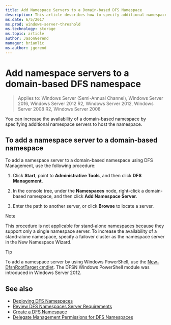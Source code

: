```yaml
---
title: Add Namespace Servers to a Domain-based DFS Namespace
description: This article describes how to specify additional namespace servers to host a namespace using DFS management.
ms.date: 6/5/2017
ms.prod: windows-server-threshold
ms.technology: storage
ms.topic: article
author: JasonGerend
manager: brianlic
ms.author: jgerend
---
```

# Add namespace servers to a domain-based DFS namespace

> Applies to: Windows Server (Semi-Annual Channel), Windows Server 2016, Windows Server 2012 R2, Windows Server 2012, Windows Server 2008 R2, Windows Server 2008

You can increase the availability of a domain-based namespace by specifying additional namespace servers to host the namespace.

## To add a namespace server to a domain-based namespace

To add a namespace server to a domain-based namespace using DFS Management, use the following procedure:

1.  Click **Start**, point to **Administrative Tools**, and then click **DFS Management**.

2.  In the console tree, under the **Namespaces** node, right-click a domain-based namespace, and then click **Add Namespace Server**.

3.  Enter the path to another server, or click **Browse** to locate a server.

> [!NOTE]
> This procedure is not applicable for stand-alone namespaces because they support only a single namespace server. To increase the availability of a stand-alone namespace, specify a failover cluster as the namespace server in the New Namespace Wizard.


> [!TIP]
> To add a namespace server by using Windows PowerShell, use the [New-DfsnRootTarget cmdlet](https://docs.microsoft.com/powershell/module/dfsn/set-dfsnroottarget). The DFSN Windows PowerShell module was introduced in Windows Server 2012.

## See also

-   [Deploying DFS Namespaces](deploying-dfs-namespaces.md)
-   [Review DFS Namespaces Server Requirements](https://technet.microsoft.com/library/cc753448(v=ws.11).aspx)
-   [Create a DFS Namespace](create-a-dfs-namespace.md)
-   [Delegate Management Permissions for DFS Namespaces](delegate-management-permissions-for-dfs-namespaces.md)

